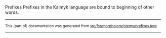 Prefixes
Prefixes in the Kalmyk language are bound to beginning of other words.

* * *

<small>This (part of) documentation was generated from [src/fst/morphology/stems/prefixes.lexc](https://github.com/giellalt/lang-xal/blob/main/src/fst/morphology/stems/prefixes.lexc)</small>

---

